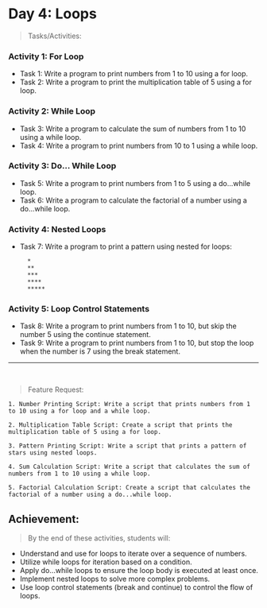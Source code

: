 # Day 4: Loops

> Tasks/Activities:

### Activity 1: For Loop

* Task 1: Write a program to print numbers from 1 to 10 using a for loop.
* Task 2: Write a program to print the multiplication table of 5 using a for loop.

### Activity 2: While Loop
* Task 3: Write a program to calculate the sum of numbers from 1 to 10 using a while loop.
* Task 4: Write a program to print numbers from 10 to 1 using a while loop.

### Activity 3: Do... While Loop
* Task 5: Write a program to print numbers from 1 to 5 using a do...while loop.
* Task 6: Write a program to calculate the factorial of a number using a do...while loop.

### Activity 4: Nested Loops
* Task 7: Write a program to print a pattern using nested for loops:

        *
        **
        ***
        ****
        *****

### Activity 5: Loop Control Statements
* Task 8: Write a program to print numbers from 1 to 10, but skip the number 5 using the continue statement.
* Task 9: Write a program to print numbers from 1 to 10, but stop the loop when the number is 7 using the break statement.

---
<br>

> Feature Request:

    1. Number Printing Script: Write a script that prints numbers from 1 to 10 using a for loop and a while loop.

    2. Multiplication Table Script: Create a script that prints the multiplication table of 5 using a for loop.

    3. Pattern Printing Script: Write a script that prints a pattern of stars using nested loops.

    4. Sum Calculation Script: Write a script that calculates the sum of numbers from 1 to 10 using a while loop.

    5. Factorial Calculation Script: Create a script that calculates the factorial of a number using a do...while loop.

## Achievement:

> By the end of these activities, students will:

* Understand and use for loops to iterate over a sequence of numbers.
* Utilize while loops for iteration based on a condition.
* Apply do...while loops to ensure the loop body is executed at least once.
* Implement nested loops to solve more complex problems.
* Use loop control statements (break and continue) to control the flow of loops.